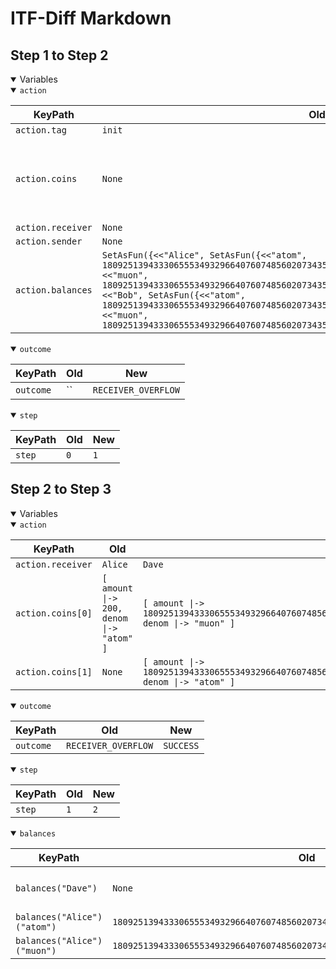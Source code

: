 # ITF-Diff Markdown

## Step 1 to Step 2

<details open>

<summary>Variables</summary>

<details open>

<summary><code>action</code></summary>


|KeyPath|Old|New|
|-|-|-|
|`action.tag`|`init`|`send`|
|`action.coins`|`None`|`<<[ amount \|-> 200, denom \|-> "atom" ]>>`|
|`action.receiver`|`None`|`"Alice"`|
|`action.sender`|`None`|`"Alice"`|
|`action.balances`|`SetAsFun({<<"Alice", SetAsFun({<<"atom", 1809251394333065553493296640760748560207343510400633813116524750123642650623>>, <<"muon", 1809251394333065553493296640760748560207343510400633813116524750123642650623>>})>>, <<"Bob", SetAsFun({<<"atom", 1809251394333065553493296640760748560207343510400633813116524750123642650623>>, <<"muon", 1809251394333065553493296640760748560207343510400633813116524750123642650623>>})>>})`|`None`|

</details>
<details open>

<summary><code>outcome</code></summary>


|KeyPath|Old|New|
|-|-|-|
|`outcome`|``|`RECEIVER_OVERFLOW`|

</details>
<details open>

<summary><code>step</code></summary>


|KeyPath|Old|New|
|-|-|-|
|`step`|`0`|`1`|

</details>

</details>

## Step 2 to Step 3

<details open>

<summary>Variables</summary>

<details open>

<summary><code>action</code></summary>


|KeyPath|Old|New|
|-|-|-|
|`action.receiver`|`Alice`|`Dave`|
|`action.coins[0]`|`[ amount \|-> 200, denom \|-> "atom" ]`|`[ amount \|-> 1809251394333065553493296640760748560207343510400633813116524750123642650623, denom \|-> "muon" ]`|
|`action.coins[1]`|`None`|`[ amount \|-> 1809251394333065553493296640760748560207343510400633813116524750123642650623, denom \|-> "atom" ]`|

</details>
<details open>

<summary><code>outcome</code></summary>


|KeyPath|Old|New|
|-|-|-|
|`outcome`|`RECEIVER_OVERFLOW`|`SUCCESS`|

</details>
<details open>

<summary><code>step</code></summary>


|KeyPath|Old|New|
|-|-|-|
|`step`|`1`|`2`|

</details>
<details open>

<summary><code>balances</code></summary>


|KeyPath|Old|New|
|-|-|-|
|`balances("Dave")`|`None`|`SetAsFun({<<"atom", 1809251394333065553493296640760748560207343510400633813116524750123642650623>>, <<"muon", 1809251394333065553493296640760748560207343510400633813116524750123642650623>>})`|
|`balances("Alice")("atom")`|`1809251394333065553493296640760748560207343510400633813116524750123642650623`|`0`|
|`balances("Alice")("muon")`|`1809251394333065553493296640760748560207343510400633813116524750123642650623`|`0`|

</details>

</details>

